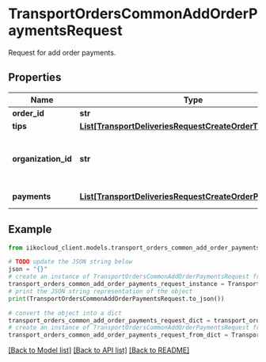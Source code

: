 # TransportOrdersCommonAddOrderPaymentsRequest

Request for add order payments.

## Properties

Name | Type | Description | Notes
------------ | ------------- | ------------- | -------------
**order_id** | **str** | Order ID. | 
**tips** | [**List[TransportDeliveriesRequestCreateOrderTipsPayment]**](TransportDeliveriesRequestCreateOrderTipsPayment.md) | Order tips. | [optional] 
**organization_id** | **str** | Organization ID.                Can be obtained by &#x60;/organizations&#x60; operation. | 
**payments** | [**List[TransportDeliveriesRequestCreateOrderPayment]**](TransportDeliveriesRequestCreateOrderPayment.md) | Order payments. | 

## Example

```python
from iikocloud_client.models.transport_orders_common_add_order_payments_request import TransportOrdersCommonAddOrderPaymentsRequest

# TODO update the JSON string below
json = "{}"
# create an instance of TransportOrdersCommonAddOrderPaymentsRequest from a JSON string
transport_orders_common_add_order_payments_request_instance = TransportOrdersCommonAddOrderPaymentsRequest.from_json(json)
# print the JSON string representation of the object
print(TransportOrdersCommonAddOrderPaymentsRequest.to_json())

# convert the object into a dict
transport_orders_common_add_order_payments_request_dict = transport_orders_common_add_order_payments_request_instance.to_dict()
# create an instance of TransportOrdersCommonAddOrderPaymentsRequest from a dict
transport_orders_common_add_order_payments_request_from_dict = TransportOrdersCommonAddOrderPaymentsRequest.from_dict(transport_orders_common_add_order_payments_request_dict)
```
[[Back to Model list]](../README.md#documentation-for-models) [[Back to API list]](../README.md#documentation-for-api-endpoints) [[Back to README]](../README.md)


